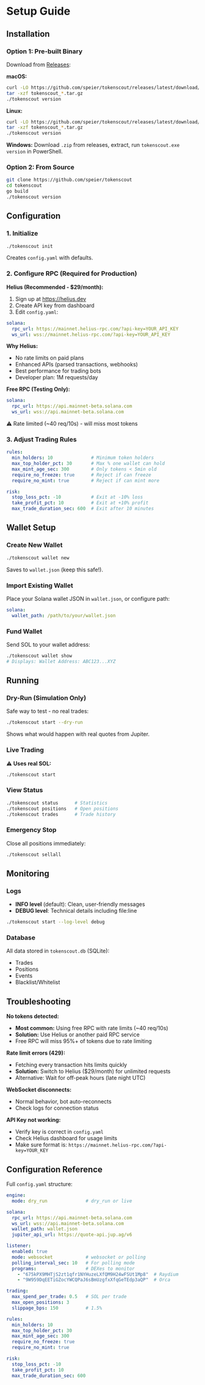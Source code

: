 # Setup Guide

## Installation

### Option 1: Pre-built Binary
Download from [Releases](https://github.com/speier/tokenscout/releases):

**macOS:**
```bash
curl -LO https://github.com/speier/tokenscout/releases/latest/download/tokenscout_*_Darwin_arm64.tar.gz
tar -xzf tokenscout_*.tar.gz
./tokenscout version
```

**Linux:**
```bash
curl -LO https://github.com/speier/tokenscout/releases/latest/download/tokenscout_*_Linux_x86_64.tar.gz
tar -xzf tokenscout_*.tar.gz
./tokenscout version
```

**Windows:**
Download `.zip` from releases, extract, run `tokenscout.exe version` in PowerShell.

### Option 2: From Source
```bash
git clone https://github.com/speier/tokenscout
cd tokenscout
go build
./tokenscout version
```

## Configuration

### 1. Initialize
```bash
./tokenscout init
```
Creates `config.yaml` with defaults.

### 2. Configure RPC (Required for Production)

**Helius (Recommended - $29/month):**

1. Sign up at https://helius.dev
2. Create API key from dashboard
3. Edit `config.yaml`:

```yaml
solana:
  rpc_url: https://mainnet.helius-rpc.com/?api-key=YOUR_API_KEY
  ws_url: wss://mainnet.helius-rpc.com/?api-key=YOUR_API_KEY
```

**Why Helius:**
- No rate limits on paid plans
- Enhanced APIs (parsed transactions, webhooks)
- Best performance for trading bots
- Developer plan: 1M requests/day

**Free RPC (Testing Only):**
```yaml
solana:
  rpc_url: https://api.mainnet-beta.solana.com
  ws_url: wss://api.mainnet-beta.solana.com
```
⚠️ Rate limited (~40 req/10s) - will miss most tokens

### 3. Adjust Trading Rules
```yaml
rules:
  min_holders: 10              # Minimum token holders
  max_top_holder_pct: 30       # Max % one wallet can hold
  max_mint_age_sec: 300        # Only tokens < 5min old
  require_no_freeze: true      # Reject if can freeze
  require_no_mint: true        # Reject if can mint more

risk:
  stop_loss_pct: -10           # Exit at -10% loss
  take_profit_pct: 10          # Exit at +10% profit
  max_trade_duration_sec: 600  # Exit after 10 minutes
```

## Wallet Setup

### Create New Wallet
```bash
./tokenscout wallet new
```
Saves to `wallet.json` (keep this safe!).

### Import Existing Wallet
Place your Solana wallet JSON in `wallet.json`, or configure path:
```yaml
solana:
  wallet_path: /path/to/your/wallet.json
```

### Fund Wallet
Send SOL to your wallet address:
```bash
./tokenscout wallet show
# Displays: Wallet Address: ABC123...XYZ
```

## Running

### Dry-Run (Simulation Only)
Safe way to test - no real trades:
```bash
./tokenscout start --dry-run
```

Shows what would happen with real quotes from Jupiter.

### Live Trading
⚠️ **Uses real SOL:**
```bash
./tokenscout start
```

### View Status
```bash
./tokenscout status      # Statistics
./tokenscout positions   # Open positions
./tokenscout trades      # Trade history
```

### Emergency Stop
Close all positions immediately:
```bash
./tokenscout sellall
```

## Monitoring

### Logs
- **INFO level** (default): Clean, user-friendly messages
- **DEBUG level**: Technical details including file:line

```bash
./tokenscout start --log-level debug
```

### Database
All data stored in `tokenscout.db` (SQLite):
- Trades
- Positions
- Events
- Blacklist/Whitelist

## Troubleshooting

**No tokens detected:**
- **Most common:** Using free RPC with rate limits (~40 req/10s)
- **Solution:** Use Helius or another paid RPC service
- Free RPC will miss 95%+ of tokens due to rate limiting

**Rate limit errors (429):**
- Fetching every transaction hits limits quickly
- **Solution:** Switch to Helius ($29/month) for unlimited requests
- Alternative: Wait for off-peak hours (late night UTC)

**WebSocket disconnects:**
- Normal behavior, bot auto-reconnects
- Check logs for connection status

**API Key not working:**
- Verify key is correct in `config.yaml`
- Check Helius dashboard for usage limits
- Make sure format is: `https://mainnet.helius-rpc.com/?api-key=YOUR_KEY`

## Configuration Reference

Full `config.yaml` structure:

```yaml
engine:
  mode: dry_run              # dry_run or live

solana:
  rpc_url: https://api.mainnet-beta.solana.com
  ws_url: wss://api.mainnet-beta.solana.com
  wallet_path: wallet.json
  jupiter_api_url: https://quote-api.jup.ag/v6

listener:
  enabled: true
  mode: websocket            # websocket or polling
  polling_interval_sec: 10   # For polling mode
  programs:                  # DEXes to monitor
    - "675kPX9MHTjS2zt1qfr1NYHuzeLXfQM9H24wFSUt1Mp8"  # Raydium
    - "9W959DqEETiGZocYWCQPaJ6sBmUzgfxXfqGeTEdp3aQP"  # Orca

trading:
  max_spend_per_trade: 0.5   # SOL per trade
  max_open_positions: 3
  slippage_bps: 150          # 1.5%

rules:
  min_holders: 10
  max_top_holder_pct: 30
  max_mint_age_sec: 300
  require_no_freeze: true
  require_no_mint: true

risk:
  stop_loss_pct: -10
  take_profit_pct: 10
  max_trade_duration_sec: 600
```
